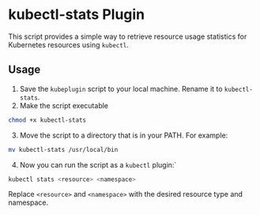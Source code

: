 # kubectl-stats Plugin

This script provides a simple way to retrieve resource usage statistics for Kubernetes resources using `kubectl`.

## Usage


1. Save the `kubeplugin` script to your local machine. Rename it to `kubectl-stats`.
2. Make the script executable
```bash
chmod +x kubectl-stats
```
3. Move the script to a directory that is in your PATH. For example:
```bash
mv kubectl-stats /usr/local/bin
```
4. Now you can run the script as a `kubectl` plugin:`
```bash
kubectl stats <resource> <namespace>
```
Replace `<resource>` and `<namespace>` with the desired resource type and namespace.
